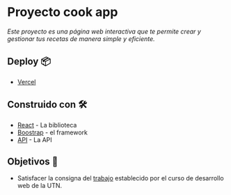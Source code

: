 # Proyecto cook app 
_Este proyecto es una página web interactiva que te permite crear y gestionar tus recetas de manera simple y eficiente._

## Deploy 📦
* [Vercel](https://proyecto-react-black.vercel.app/)

## Construido con 🛠️
* [React](https://es.react.dev/) - La biblioteca 
* [Boostrap](https://getbootstrap.com/) - el framework 
* [API](www.themealdb.com/api/json/v1/1/search.php?s=Arrabiata) - La API 

## Objetivos 📖
* Satisfacer la consigna del [trabajo](https://cursos.utnba.centrodeelearning.com/pluginfile.php/638086/mod_resource/content/1/Proyecto%20final%20React%20UTN%20-%20Front-End.pdf) establecido por el curso de desarrollo web de la UTN.
